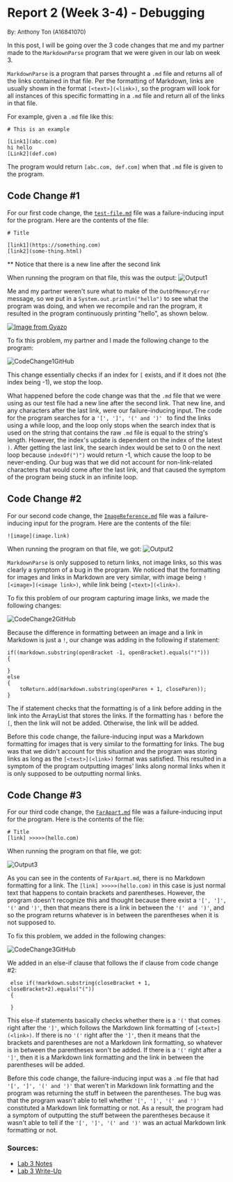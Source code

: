 # **Report 2 (Week 3-4) - Debugging**

<font size= "2">By: Anthony Ton (A16841070)</font>

In this post, I will be going over the 3 code changes that me and my partner made to the ```MarkdownParse``` program that we were given in our lab on week 3.

```MarkdownParse``` is a program that parses throught a ```.md``` file and returns all of the links contained in that file. Per the formatting of Markdown, links are usually shown in the format ```[<text>](<link>)```, so the program will look for all instances of this specific formatting in a ```.md``` file and return all of the links in that file.

For example, given a ```.md``` file like this:
```
# This is an example

[Link1](abc.com)
hi hello
[Link2](def.com)
```
The program would return ```[abc.com, def.com]``` when that ```.md``` file is given to the program.

## **Code Change #1**

For our first code change, the [```test-file.md```](https://anhthony.github.io/cse15l-lab-reports/report2/test-file.md) file was a failure-inducing input for the program. Here are the contents of the file:
```
# Title

[link1](https://something.com)
[link2](some-thing.html)

```

\*\* Notice that there is a new line after the second link

When running the program on that file, this was the output:
![Output1](Output1.png)

Me and my partner weren't sure what to make of the ```OutOfMemoryError``` message, so we put in a ```System.out.println("hello")``` to see what the program was doing, and when we recompile and ran the program, it resulted in the program continuously printing "hello", as shown below.

[![Image from Gyazo](https://i.gyazo.com/46275add82bfe5eef688308e0e0de578.gif)](https://gyazo.com/46275add82bfe5eef688308e0e0de578)

To fix this problem, my partner and I made the following change to the program:

![CodeChange1GitHub](CodeChange1GitHub.png)

This change essentially checks if an index for ```[``` exists, and if it does not (the index being -1), we stop the loop.

What happened before the code change was that the ```.md``` file that we were using as our test file had a new line after the second link. That new line, and any characters after the last link, were our failure-inducing input. The code for the program searches for a ```'[', ']', '(' and ')' ``` to find the links using a while loop, and the loop only stops when the search index that is used on the string that contains the raw ```.md``` file is equal to the string's length. However, the index's update is dependent on the index of the latest ```)```. After getting the last link, the search index would be set to 0 on the next loop because ```indexOf(")")``` would return -1, which cause the loop to be never-ending. Our bug was that we did not account for non-link-related characters that would come after the last link, and that caused the symptom of the program being stuck in an infinite loop.

## **Code Change #2**

For our second code change, the [```ImageReference.md```](https://anhthony.github.io/cse15l-lab-reports/report2/ImageReference.md) file was a failure-inducing input for the program. Here are the contents of the file:
```
![image](image.link)
```

When running the program on that file, we got:
![Output2](Output2.png)

```MarkdownParse``` is only supposed to return links, not image links, so this was clearly a symptom of a bug in the program. We noticed that the formatting for images and links in Markdown are very similar, with image being ```![<image>](<image link>)```, while link being ```[<text>](<link>)```.

To fix this problem of our program capturing image links, we made the following changes:

![CodeChange2GitHub](CodeChange2GitHub.png)

Because the difference in formatting between an image and a link in Markdown is just a ```!```, our change was adding in the following if statement:

 ``` 
 if((markdown.substring(openBracket -1, openBracket).equals("!")))
 {

 }
 else
 {
     toReturn.add(markdown.substring(openParen + 1, closeParen));
 }
 ``` 
 
 The if statement checks that the formatting is of a link before adding in the link into the ArrayList that stores the links. If the formatting has ```!``` before the ```[```, then the link will not be added. Otherwise, the link will be added.

Before this code change, the failure-inducing input was a Markdown formatting for images that is very similar to the formatting for links. The bug was that we didn't account for this situation and the program was storing links as long as the ```[<text>](<link>)``` format was satisfied. This resulted in a symptom of the program outputting images' links along normal links when it is only supposed to be outputting normal links.

## **Code Change #3**
For our third code change, the [```FarApart.md```](https://anhthony.github.io/cse15l-lab-reports/report2/FarApart.md) file was a failure-inducing input for the program. Here is the contents of the file:
```
# Title
[link] >>>>>(hello.com)
```

When running the program on that file, we got:

![Output3](Output3.png)

As you can see in the contents of ```FarApart.md```, there is no Markdown formatting for a link. The ```[link] >>>>>(hello.com)``` in this case is just normal text that happens to contain brackets and parentheses. However, the program doesn't recognize this and thought because there exist a ```'[', ']', '('``` and ```')'```, then that means there is a link in between the ```'(' and ')'```, and so the program returns whatever is in between the parentheses when it is not supposed to. 

To fix this problem, we added in the following changes:

![CodeChange3GitHub](CodeChange3GitHub.png)

We added in an else-if clause that follows the if clause from code change #2:
```
 else if(!markdown.substring(closeBracket + 1, closeBracket+2).equals("("))
 {

 }
 ```

 This else-if statements basically checks whether there is a ```'('``` that comes right after the ```']'```, which follows the Markdown link formatting of ```[<text>](<link>)```. If there is no ```'('``` right after the ```']'```, then it means that the brackets and parentheses are not a Markdown link formatting, so whatever is in between the parentheses won't be added. If there is a ```'('``` right after a ```']'```, then it is a Markdown link formatting and the link in between the parentheses will be added.

 Before this code change, the failure-inducing input was a ```.md``` file that had ```'[', ']', '(' and ')'``` that weren't in Markdown link formatting and the program was returning the stuff in between the parentheses. The bug was that the program wasn't able to tell whether ```'[', ']', '(' and ')'``` constituted a Markdown link formatting or not. As a result, the program had a symptom of outputting the stuff between the parentheses because it wasn't able to tell if the ```'[', ']', '(' and ')'``` was an actual Markdown link formatting or not.

 ### **Sources:**
 - [Lab 3 Notes](https://docs.google.com/document/d/1j7j3V9y_np-_PW8wiLxfTX3LOZkv8d4R3hcUWgQe-zQ/edit?usp=sharing)
 - [Lab 3 Write-Up](https://docs.google.com/document/d/1LnSfvTG_Hn2fxDtFMuhBhJqsf9336Bm1ljux2Af9FqE/edit#)
